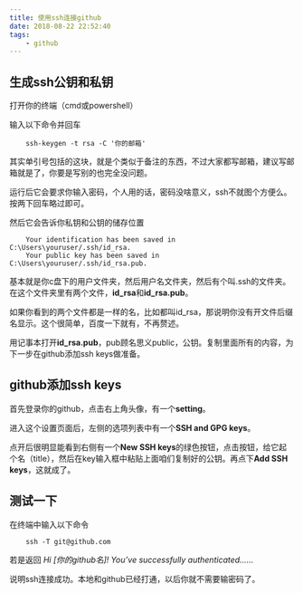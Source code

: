 ```yaml
---
title: 使用ssh连接github
date: 2018-08-22 22:52:40
tags:
    - github
---
```


## 生成ssh公钥和私钥
打开你的终端（cmd或powershell）

输入以下命令并回车

```
    ssh-keygen -t rsa -C '你的邮箱'
```

其实单引号包括的这块，就是个类似于备注的东西，不过大家都写邮箱，建议写邮箱就是了，你要是写别的也完全没问题。

运行后它会要求你输入密码，个人用的话，密码没啥意义，ssh不就图个方便么。
按两下回车略过即可。

然后它会告诉你私钥和公钥的储存位置

```
    Your identification has been saved in C:\Users\youruser/.ssh/id_rsa.
    Your public key has been saved in C:\Users\youruser/.ssh/id_rsa.pub.
```
基本就是你c盘下的用户文件夹，然后用户名文件夹，然后有个叫.ssh的文件夹。在这个文件夹里有两个文件，**id_rsa**和**id_rsa.pub**。

如果你看到的两个文件都是一样的名，比如都叫id_rsa，那说明你没有开文件后缀名显示。这个很简单，百度一下就有，不再赘述。

用记事本打开**id_rsa.pub**，pub顾名思义public，公钥。复制里面所有的内容，为下一步在github添加ssh keys做准备。

## github添加ssh keys
首先登录你的github，点击右上角头像，有一个**setting**。

进入这个设置页面后，左侧的选项列表中有一个**SSH and GPG keys**。

点开后很明显能看到右侧有一个**New SSH keys**的绿色按钮，点击按钮，给它起个名（title），然后在key输入框中粘贴上面咱们复制好的公钥。再点下**Add SSH keys**，这就成了。

## 测试一下
在终端中输入以下命令

```
    ssh -T git@github.com
```

若是返回 *Hi [你的github名]! You’ve successfully authenticated……*

说明ssh连接成功。本地和github已经打通，以后你就不需要输密码了。
